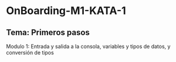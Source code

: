 # OnBoarding-M1-KATA-1
## Tema: Primeros pasos
Modulo 1: Entrada y salida a la consola, variables y tipos de datos, y conversión de tipos
